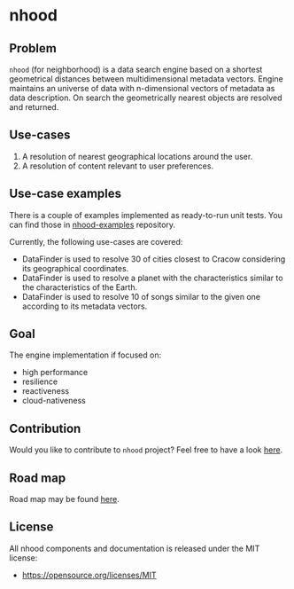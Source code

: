 # nhood

## Problem

`nhood` (for neighborhood) is a data search engine based on a shortest geometrical distances between multidimensional metadata vectors. Engine maintains an universe of data with n-dimensional vectors of metadata as data description. On search the geometrically nearest objects are resolved and returned.

## Use-cases

1. A resolution of nearest geographical locations around the user.
1. A resolution of content relevant to user preferences.

## Use-case examples

There is a couple of examples implemented as ready-to-run unit tests. You can find those in [nhood-examples](https://github.com/nhood-org/nhood-examples) repository.

Currently, the following use-cases are covered:

- DataFinder is used to resolve 30 of cities closest to Cracow considering its geographical coordinates.
- DataFinder is used to resolve a planet with the characteristics similar to the characteristics of the Earth.
- DataFinder is used to resolve 10 of songs similar to the given one according to its metadata vectors.

## Goal

The engine implementation if focused on:

- high performance
- resilience
- reactiveness
- cloud-nativeness

## Contribution

Would you like to contribute to `nhood` project? Feel free to have a look [here](./CONTRIBUTING.md).

## Road map

Road map may be found [here](./ROADMAP.md).

## License

All nhood components and documentation is released under the MIT license:
- https://opensource.org/licenses/MIT
